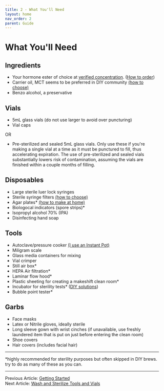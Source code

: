 ```yaml
---
title: 2 - What You'll Need
layout: home
nav_order: 2
parent: Guide
---
```


# What You'll Need

## Ingredients

* Your hormone ester of choice at [verified concentration](/topics/verify_concentration). ([How to order](/topics/ordering_raws))
* Carrier oil, MCT seems to be preferred in DIY community [(how to choose)](/topics/choosing_oil)
* Benzo alcohol, a preservative

## Vials

* 5mL glass vials (do not use larger to avoid over puncturing)
* Vial caps

OR

* Pre-sterilized and sealed 5mL glass vials. Only use these if you're making a single vial at a time as it must be punctured to fill, thus accelerating expiration. The use of pre-sterilized and sealed vials substantially lowers risk of contamination, assuming the vials are finished within a couple months of filling.

## Disposables

* Large sterile luer lock syringes
* Sterile syringe filters [(how to choose)](/topics/choosing_filter)
* Agar plates* [(how to make at home)](/topics/make_agar)
* Biologocal indicators (spore strips)*
* Isopropyl alcohol 70% (IPA)
* Disinfecting hand soap

## Tools

* Autoclave/pressure cooker [(I use an Instant Pot)](/topics/instant_pot)
* Miligram scale
* Glass media containers for mixing
* Vial crimper
* Still air box*
* HEPA Air filtration*
* Laminar flow hood*
* Plastic sheeting for creating a makeshift clean room*
* Incubator for sterility tests* ([DIY solutions](https://labincubators.net/blogs/blog/how-to-make-a-lab-incubator))
* Bubble point tester*

## Garbs

* Face masks
* Latex or Nitrile gloves, ideally sterile
* Long sleeve gown with wrist cinches (if unavailable, use freshly laundered item that is put on just before entering the clean room)
* Shoe covers
* Hair covers (includes facial hair)

---

*highly recommended for sterility purposes but often skipped in DIY brews. try to do as many of these as you can.

---

Previous Article: [Getting Started](/guides/1_getting_started)  
Next Article: [Wash and Sterilize Tools and Vials](/guides/3_wash_sterilize)
